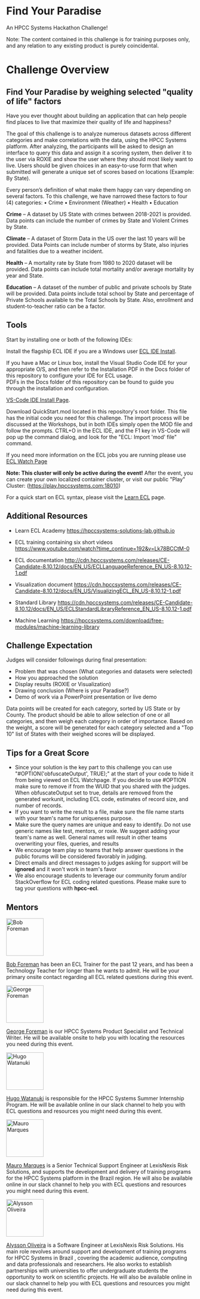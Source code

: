 # Find Your Paradise

An HPCC Systems Hackathon Challenge!

Note: The content contained in this challenge is for training purposes only, and any relation to any existing product is purely coincidental.

# Challenge Overview

## Find Your Paradise by weighing selected "quality of life" factors

Have you ever thought about building an application that can help people find places to live that maximize their quality of life and happiness?

The goal of this challenge is to analyze numerous datasets across different categories and make correlations with the data, using the HPCC Systems platform. After analyzing, the participants will be asked to design an interface to query this data and assign it a scoring system, then deliver it to the user via ROXIE and show the user where they should most likely want to live. Users should be given choices in an easy-to-use form that when submitted will generate a unique set of scores based on locations (Example: By State).

Every person’s definition of what make them happy can vary depending on several factors. To this challenge, we have narrowed these factors to four (4) categories:
•	Crime 
•	Environment (Weather)
•	Health 
•	Education

**Crime** – A dataset by US State with crimes between 2018-2021 is provided. Data points can include the number of crimes by State and Violent Crimes by State.

**Climate** – A dataset of Storm Data in the US over the last 10 years will be provided. Data Points can include number of storms by State, also injuries and fatalities due to a weather incident.

**Health** – A mortality rate by State from 1980 to 2020 dataset will be provided. Data points can include total mortality and/or average mortality by year and State.

**Education** – A dataset of the number of public and private schools by State will be provided. Data points include total school by State and percentage of Private Schools available to the Total Schools by State. Also, enrollment and student-to-teacher ratio can be a factor.  

## Tools

Start by installing one or both of the following IDEs: 

Install the flagship ECL IDE if you are a Windows user [ECL IDE Install](https://hpccsystems.com/download/#h-bare-metal-non-containerized-platform).

If you have a Mac or Linux box, install the Visual Studio Code IDE for your appropriate O/S, and then refer to the Installation PDF in the Docs folder of this repository to configure your IDE for ECL usage.  
PDFs in the Docs folder of this repository can be found to guide you through the installation and configuration.

[VS-Code IDE Install Page](https://code.visualstudio.com/download).

Download QuickStart.mod located in this repository's root folder. This file has the initial code you need for this challenge. 
The import process will be discussed at the Workshops, but in both IDEs simply open the MOD file and follow the prompts. CTRL+O in the ECL IDE, and the F1 key in VS-Code will pop up the command dialog, and look for the "ECL: Import 'mod' file" command. 

If you need more information on the ECL jobs you are running please use [ECL Watch Page](http://54.177.201.47:8010)

**Note: This cluster will only be active during the event!** After the event, you can create your own localized container cluster, or visit our public "Play" Cluster: (https://play.hpccsystems.com:18010) 

For a quick start on ECL syntax, please visit the [Learn ECL](https://hpccsystems-solutions-lab.github.io/) page. 

## Additional Resources

- Learn ECL Academy
https://hpccsystems-solutions-lab.github.io

- ECL training containing six short videos
https://www.youtube.com/watch?time_continue=192&v=Lk78BCCtM-0

- ECL documentation
http://cdn.hpccsystems.com/releases/CE-Candidate-8.10.12/docs/EN_US/ECLLanguageReference_EN_US-8.10.12-1.pdf

- Visualization document
https://cdn.hpccsystems.com/releases/CE-Candidate-8.10.12/docs/EN_US/VisualizingECL_EN_US-8.10.12-1.pdf

- Standard Library
https://cdn.hpccsystems.com/releases/CE-Candidate-8.10.12/docs/EN_US/ECLStandardLibraryReference_EN_US-8.10.12-1.pdf

- Machine Learning
https://hpccsystems.com/download/free-modules/machine-learning-library


## Challenge Expectation

Judges will consider followings during final presentation:

- Problem that was chosen (What categories and datasets were selected)
- How you approached the solution
- Display results (ROXIE or Visualization)
- Drawing conclusion (Where is your Paradise?)
- Demo of work via a PowerPoint presentation or live demo

Data points will be created for each category, sorted by US State or by County. The product should be able to allow selection of one or all categories, and then weigh each category in order of importance. Based on the weight, a score will be generated for each category selected and a "Top 10" list of States with their weighed scores will be displayed.

## Tips for a Great Score

- Since your solution is the key part to this challenge you can use "#OPTION('obfuscateOutput', TRUE);" at the start of your code to hide it from being viewed on ECL Watchpage. If you decide to use #OPTION make sure to remove if from the WUID that you shared with the judges. When obfuscateOutput set to true, details are removed from the generated workunit, including ECL code, estimates of record size, and number of records.
- If you want to write the result to a file, make sure the file name starts with your team's name for uniqueness purpose.
- Make sure the query names are unique and easy to identify. Do not use generic names like test, mentors, or roxie. We suggest adding your team's name as well. General names will result in other teams overwriting your files, queries, and results
- We encourage team play so teams that help answer questions in the public forums will be considered favorably in judging.
- Direct emails and direct messages to judges asking for support will be **ignored** and it won't work in team's favor
- We also encourage students to leverage our community forum and/or StackOverflow for ECL coding related questions. Please make sure to tag your questions with **hpcc-ecl**.

## Mentors

<div class="mentors">

<div>
<img src="./Images/Bob.png" alt="Bob Foreman" width="100" height="100" />
<p><a href = "mailto: robert.foreman@lexisnexisrisk.com">Bob Foreman</a> has been an ECL Trainer for the past 12 years, and has been a Technology Teacher for longer than he wants to admit. He will be your primary onsite contact regarding all ECL related questions during this event.</p>
</div>

<div>
<img src="./Images/George.png" alt="George Foreman" width="100" />
<p><a href = "mailto: george.foreman@lexisnexisrisk.com">George Foreman</a> is our HPCC Systems Product Specialist and Technical Writer. He will be available onsite to help you with locating the resources you need during this event.</p>
</div>

<div>
<img src="./Images/Hugo.jpg" alt="Hugo Watanuki" width="100" />
<p><a href = "mailto: hugo.watanuki@lexisnexisrisk.com">Hugo Watanuki</a> is responsible for the HPCC Systems Summer Internship Program. He will be available online in our slack channel to help you with ECL questions and resources you might need during this event.</p>
</div>

<div>
<img src="./Images/MauroDM.jpg" alt="Mauro Marques" width="100" />
<p><a href = "mailto: mauro.marques@lexisnexisrisk.com">Mauro Marques</a> is a Senior Technical Support Engineer at LexisNexis Risk Solutions, and supports the development and delivery of training programs for the HPCC Systems platform in the Brazil region. He will also be available online in our slack channel to help you with ECL questions and resources you might need during this event.</p>
</div>

<div>
<img src="./Images/Alysson.png" alt="Alysson Oliveira" width="100" />
<p><a href = "mailto: alysson.oliveira@lexisnexisrisk.com">Alysson Oliveira</a> is a Software Engineer at LexisNexis Risk Solutions. His main role revolves around support and development of training programs for HPCC Systems in Brazil , covering the academic audience, computing and data professionals and researchers. He also works to establish partnerships with universities to offer undergraduate students the opportunity to work on scientific projects. He will also be available online in our slack channel to help you with ECL questions and resources you might need during this event.</p>
</div>
<div></div>
</div>

